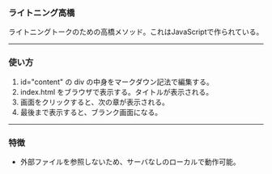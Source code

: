 ### ライトニング高橋

ライトニングトークのための高橋メソッド。これはJavaScriptで作られている。

------

### 使い方

1. id="content" の div の中身をマークダウン記法で編集する。
2. index.html をブラウザで表示する。タイトルが表示される。
3. 画面をクリックすると、次の章が表示される。
4. 最後まで表示すると、ブランク画面になる。

-------

### 特徴

- 外部ファイルを参照しないため、サーバなしのローカルで動作可能。
